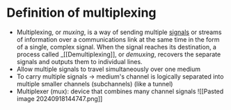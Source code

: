 # Definition of multiplexing
+ Multiplexing, or _muxing_, is a way of sending multiple [signals](https://www.techtarget.com/searchnetworking/definition/signal) or streams of information over a communications link at the same time in the form of a single, complex signal. When the signal reaches its destination, a process called _[[Demultiplexing]], or _demuxing_, recovers the separate signals and outputs them to individual lines.
+ Allow multiple signals to travel simultaneously over one medium
+ To carry multiple signals -> medium's channel is logically separated into multiple smaller channels  (subchannels) (like a tunnel)
+ Multiplexer (mux): device that combines many channel signals
![[Pasted image 20240918144747.png]]